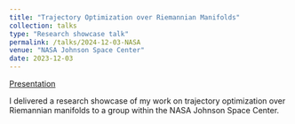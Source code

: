 ```yaml
---
title: "Trajectory Optimization over Riemannian Manifolds"
collection: talks
type: "Research showcase talk"
permalink: /talks/2024-12-03-NASA
venue: "NASA Johnson Space Center"
date: 2023-12-03
---
```


[Presentation](/files/NASA_2024.pdf)

I delivered a research showcase of my work on trajectory optimization over Riemannian manifolds to a group within the NASA Johnson Space Center. 